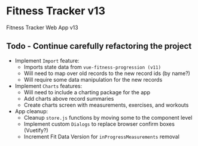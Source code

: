 # Fitness Tracker v13

Fitness Tracker Web App v13

## Todo - Continue carefully refactoring the project

- Implement `Import` feature:
  - Imports state data from `vue-fitness-progression (v11)`
  - Will need to map over old records to the new record ids (by name?)
  - Will require some data manipulation for the new records
- Implement `Charts` features:
  - Will need to include a charting package for the app
  - Add charts above record summaries
  - Create charts screen with measurements, exercises, and workouts
- App cleanup:
  - Cleanup `store.js` functions by moving some to the component level
  - Implement custom `Dialogs` to replace browser confirm boxes (Vuetify?)
  - Increment Fit Data Version for `inProgressMeasurements` removal
